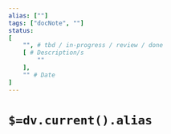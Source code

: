 ```yaml
---
alias: [""]
tags: ["docNote", ""]
status:
[
	"", # tbd / in-progress / review / done
	[ # Description/s
		""
	],
	"" # Date
]
---
```


# `$=dv.current().alias`